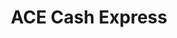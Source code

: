 ---
title: "ACE Cash Express"
url: /baltimore/ace-cash-express-west-north-avenue/
shop: pawnbroker
---